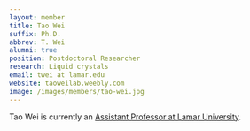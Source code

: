 ```yaml
---
layout: member
title: Tao Wei
suffix: Ph.D.
abbrev: T. Wei
alumni: true
position: Postdoctoral Researcher
research: Liquid crystals
email: twei at lamar.edu
website: taoweilab.weebly.com
image: /images/members/tao-wei.jpg
---
```


Tao Wei is currently an [Assistant Professor at Lamar University](https://engineering.lamar.edu/chemical/faculty/tao-wei.html).
